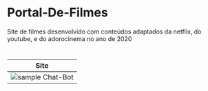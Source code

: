 # Portal-De-Filmes

Site de filmes desenvolvido com conteúdos adaptados da netflix, do youtube, e do adorocinema no ano de 2020

# 
|Site|
| --- |
| ![sample Chat-Bot](https://media3.giphy.com/media/ogMAyLDynJnXrJos3w/giphy.gif) | 
